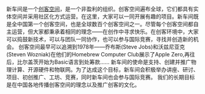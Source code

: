 新车间是一个[创客空间](http://hackerspaces.org/wiki/Hackerspaces)，是一个非盈利的组织。创客空间遍布全球，它们都具有实体空间并采用社区化方式运营。在这里，大家可以一同开展有趣的项目。新车间既是全中国第一个创客空间，也是全球数百个创客空间之一。尽管每个创客空间都自主运营，但大家都秉承着相同的理念——在创作中寻求快乐。在创客环境中，大家可以捣鼓新技术，可以与团队一同协作，也可以参与国际竞赛，寻找并创造新的机会。 创客空间最早可以追溯到1978年——乔布斯(Steve Jobs)和沃兹尼亚克(Steven Wozniak)在他们的Homebrew Computer Club展示了Apple Zero,再往后，比尔盖茨开始为Basic语言到处筹款…… 新车间的使命是支持、创建并推广物理计算、开源硬件和物联网。为了达成这个目标，新车间会积极举办讲座、研讨、项目、初创推广、工坊、竞赛，同时新车间也会参与国际竞赛。 我们的长期目标是在中国各地传播创客空间的理念以及推广创客的文化。
